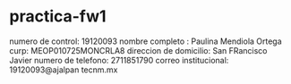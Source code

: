 # practica-fw1
numero de control: 19120093
nombre completo : Paulina Mendiola Ortega
curp: MEOP010725MONCRLA8
direccion de domicilio: San FRancisco Javier 
numero de telefono: 2711851790
correo institucional: 19120093@ajalpan tecnm.mx 